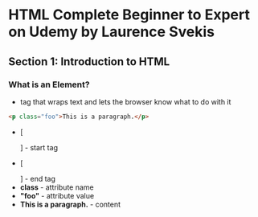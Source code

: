 # HTML Complete Beginner to Expert on Udemy by Laurence Svekis
## Section 1: Introduction to HTML
### What is an Element?
* tag that wraps text and lets the browser know what to do with it
```HTML
<p class="foo">This is a paragraph.</p>
```
* [<p>] - start tag
* [</p>] - end tag
* **class** - attribute name
* **"foo"** - attribute value
* **This is a paragraph.** - content































